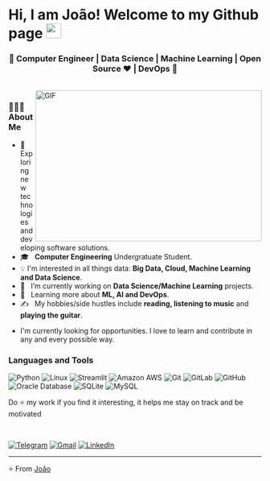 # Hi, I am João! Welcome to my Github page <img src="https://raw.githubusercontent.com/iampavangandhi/iampavangandhi/master/gifs/Hi.gif" width="30px"></h2>

<h3 align="center">🚀 Computer Engineer | Data Science | Machine Learning | Open Source ♥ | DevOps  🚀</h3>
<div>
  
<br />
<img align="right" height="300" width="450"  alt="GIF" src="https://media.giphy.com/media/13HgwGsXF0aiGY/giphy.gif" />
 

 <h3> 👨🏻‍💻 About Me </h3>

  - 🤔 &nbsp; Exploring new technologies and developing software solutions.
  - 🎓 &nbsp; **Computer Engineering** Undergratuate Student.
  - :bulb: I'm interested in all things data: **Big Data, Cloud, Machine Learning and Data Science**.
  - 💼 &nbsp; I’m currently working on **Data Science/Machine Learning** projects.
  - 🌱 &nbsp; Learning more about **ML, AI and DevOps**.
  - ✍️ &nbsp;  My hobbies/side hustles include **reading, listening to music** and **playing the guitar**.  
</div> 
</div>

- I'm currently looking for opportunities. I love to learn and contribute in any and every possible way.

### Languages and Tools
![Python](https://img.shields.io/badge/-Python-007396?style=flat-square&logo=python&logoColor=ffffff)
![Linux](http://img.shields.io/badge/-Linux-A81D33?style=flat-square&logo=linux&logoColor=ffffff)
![Streamlit](https://img.shields.io/badge/-Streamlit-FF0000?style=flat-square&logo=streamlit&logoColor=ffffff)
![Amazon AWS](https://img.shields.io/badge/AWS-FFA500?style=flat-square&logo=amazonaws&logoColor=ffffff)
![Git](https://img.shields.io/badge/-Git-%23F05032?style=flat-square&logo=git&logoColor=%23ffffff)
![GitLab](https://img.shields.io/badge/-GitLab-FCA121?style=flat-square&logo=gitlab)
![GitHub](https://img.shields.io/badge/-GitHub-181717?style=flat-square&logo=github)
![Oracle Database](http://img.shields.io/badge/-Oracle-DD0031?style=flat-square&logo=oracle)
![SQLite](https://img.shields.io/badge/-SQLite-5CB3FF?style=flat-square&logo=sqlite)
![MySQL](https://img.shields.io/badge/-MySQL-336791?style=flat-square&logo=mysql&logoColor=ffffff)
                             
  
  


 Do :star: my work if you find it interesting, it helps me stay on track and be motivated

<br>

[![Telegram](https://img.shields.io/badge/-TELEGRAM-2CA5E0?style=for-the-badge&logo=telegram&logoColor=white)](https://t.me/joaormendes)
[![Gmail](https://img.shields.io/badge/-GMAIL-D14836?style=for-the-badge&logo=gmail&logoColor=white)](mailto:joaorenatomendes@gmail.com)
[![LinkedIn](https://img.shields.io/badge/-LINKEDIN-0077B5?style=for-the-badge&logo=linkedin&logoColor=white)](https://www.linkedin.com/in/joaorenatomendes/)

</p>
<hr \>
<p align="center">


⭐️ From [João](https://github.com/rmendes1)
